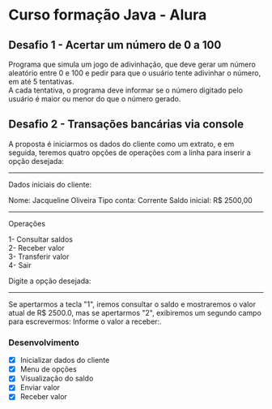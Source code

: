 # Curso formação Java - Alura

## Desafio 1 - Acertar um número de 0 a 100

Programa que simula um jogo de adivinhação, que deve gerar um número aleatório entre 0 e 100 e pedir para que o usuário tente adivinhar o número, em até 5 tentativas. <br>
A cada tentativa, o programa deve informar se o número digitado pelo usuário é maior ou menor do que o número gerado.

## Desafio 2 - Transações bancárias via console

A proposta é iniciarmos os dados do cliente como um extrato, e em seguida, teremos quatro opções de operações com a linha para inserir a opção desejada:

***********************
Dados iniciais do cliente:

Nome: Jacqueline Oliveira
Tipo conta: Corrente
Saldo inicial: R$ 2500,00
***********************

Operações

1- Consultar saldos <br>
2- Receber valor  <br>
3- Transferir valor  <br>
4- Sair  <br>

Digite a opção desejada:



*******************
Se apertarmos a tecla "1", iremos consultar o saldo e mostraremos o valor atual de R$ 2500.0, mas se apertarmos "2", exibiremos um segundo campo para escrevermos: Informe o valor a receber:.


### Desenvolvimento


-[X] Inicializar dados do cliente
-[x] Menu de opções
-[x] Visualização do saldo
-[x] Enviar valor
-[x] Receber valor